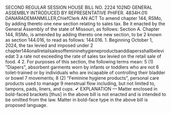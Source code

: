 SECOND REGULAR SESSION
HOUSE BILL NO. 2224
102ND GENERAL ASSEMBLY
INTRODUCED BY REPRESENTATIVE PHIFER.
4834H.01I DANARADEMANMILLER,ChiefClerk
AN ACT
To amend chapter 144, RSMo, by adding thereto one new section relating to sales tax.
Be it enacted by the General Assembly of the state of Missouri, as follows:
Section A. Chapter 144, RSMo, is amended by adding thereto one new section, to be
2 known as section 144.016, to read as follows:
144.016. 1. Beginning October 1, 2024, the tax levied and imposed under
2 chapter144onallretailsalesoffemininehygieneproductsanddiapersshallbeleviedat
3 a rate not exceeding the rate of sales tax levied on the retail sale of food.
4 2. For purposes of this section, the following terms mean:
5 (1) "Diapers", absorbent garments worn by infants or toddlers who are not
6 toilet-trained or by individuals who are incapable of controlling their bladder or bowel
7 movements;
8 (2) "Feminine hygiene products", personal care products used to manage
9 menstrual flow including, but not limited to, tampons, pads, liners, and cups.
✔
EXPLANATION — Matter enclosed in bold-faced brackets [thus] in the above bill is not enacted and is
intended to be omitted from the law. Matter in bold-face type in the above bill is proposed language.